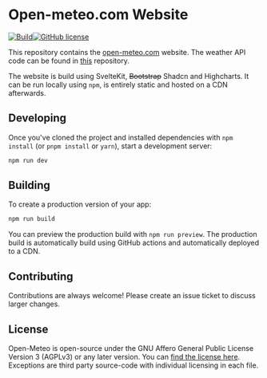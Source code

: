 # Open-meteo.com Website

[![Build](https://github.com/open-meteo/open-meteo-website/actions/workflows/build.yml/badge.svg)](https://github.com/open-meteo/open-meteo-website/actions/workflows/build.yml)[![GitHub license](https://img.shields.io/github/license/open-meteo/open-meteo-website)](https://github.com/open-meteo/open-meteo-website/blob/main/LICENSE)

This repository contains the [open-meteo.com](https://open-meteo.com/) website. The weather API code can be found in [this](https://github.com/open-meteo/open-meteo) repository.

The website is build using SvelteKit, ~~Bootstrap~~ Shadcn and Highcharts. It can be run locally using `npm`, is entirely static and hosted on a CDN afterwards.

## Developing

Once you've cloned the project and installed dependencies with `npm install` (or `pnpm install` or `yarn`), start a development server:

```bash
npm run dev
```

## Building

To create a production version of your app:

```bash
npm run build
```

You can preview the production build with `npm run preview`. The production build is automatically build using GitHub actions and automatically deployed to a CDN.

## Contributing

Contributions are always welcome! Please create an issue ticket to discuss larger changes.

## License

Open-Meteo is open-source under the GNU Affero General Public License Version 3 (AGPLv3) or any later version. You can [find the license here](LICENSE). Exceptions are third party source-code with individual licensing in each file.
